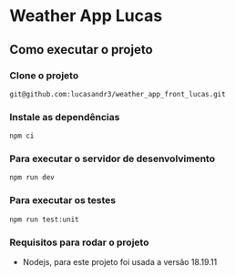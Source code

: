 # Weather App Lucas


## Como executar o projeto

### Clone o projeto

```
git@github.com:lucasandr3/weather_app_front_lucas.git
```

### Instale as dependências

```
npm ci
```

### Para executar o servidor de desenvolvimento

```
npm run dev
```

### Para executar os testes

```
npm run test:unit
```

### Requisitos para rodar o projeto

- Nodejs, para este projeto foi usada a versão 18.19.11
